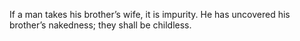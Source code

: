 If a man takes his brother’s wife, it is impurity. He has uncovered his brother’s nakedness; they shall be childless.
